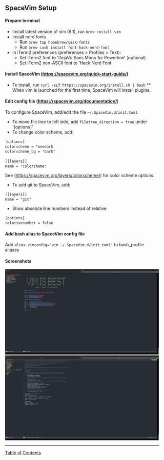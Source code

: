 ## SpaceVim Setup

#### Prepare terminal
- Install latest version of vim (8.1), run `brew install vim`
- Install nerd fonts
	- Run `brew tap homebrew/cask-fonts`
	- Run `brew cask install font-hack-nerd-font`
- In iTerm2 preferences (preferences > Profiles > Text):
	- Set iTerm2 font to 'DejaVu Sans Mono for Powerline' (optional)
	- Set iTerm2 non-ASCII font to 'Hack Nerd Font'

#### Install SpaceVim (https://spacevim.org/quick-start-guide/)
- To install, run `curl -sLf https://spacevim.org/install.sh | bash`
** When vim is launched for the first time, SpaceVim will install plugins.

#### Edit config file (https://spacevim.org/documentation/)
To configure SpaceVim, add/edit the file `~/.SpaceVim.d/init.toml`
- To move file tree to left side, add `filetree_direction = true` under '[options]'
- To change color scheme, add:

```
[options]
colorscheme = "onedark
colorscheme_bg = "dark"

[[layers]]
name = "colorsheme"
```
See (https://spacevim.org/layers/colorscheme/) for color scheme options.

- To add git to SpaceVim, add:
```
[[layers]]
name = "git"
```
- Show absolute line numbers instead of relative
```
[options]
relativenumber = false
```

#### Add bash alias to SpaceVim config file
Add `alias vimconfig='vim ~/.SpaceVim.d/init.toml'` to bash_profile aliases



#### Screenshots
<img src="./spacevim_welcome.jpeg" width="800">
<img src="./vim_init.jpeg" width="800">

***
[Table of Contents](../README.md)